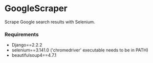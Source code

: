 # GoogleScraper
Scrape Google search results with Selenium.

### Requirements
* Django==2.2.2
* selenium==3.141.0 ('chromedriver' executable needs to be in PATH)
* beautifulsoup4==4.7.1